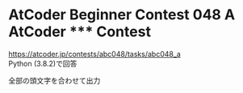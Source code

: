 # AtCoder Beginner Contest 048 A AtCoder *** Contest  
https://atcoder.jp/contests/abc048/tasks/abc048_a  
Python (3.8.2)で回答  

全部の頭文字を合わせて出力
